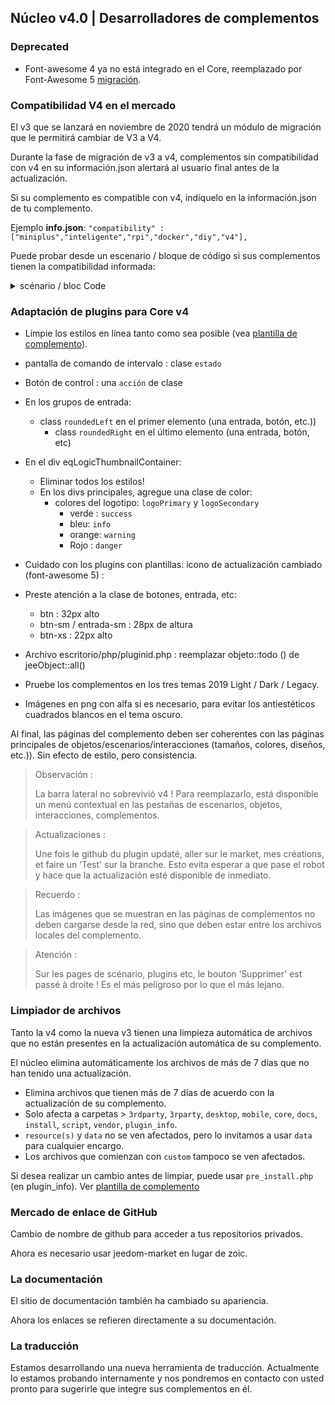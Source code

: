 ## Núcleo v4.0 | Desarrolladores de complementos

### Deprecated

- Font-awesome 4 ya no está integrado en el Core, reemplazado por Font-Awesome 5 [migración](https://fontawesome.com/how-to-use/on-the-web/setup/upgrading-from-version-4#name-changes).

### Compatibilidad V4 en el mercado

El v3 que se lanzará en noviembre de 2020 tendrá un módulo de migración que le permitirá cambiar de V3 a V4.

Durante la fase de migración de v3 a v4, complementos sin compatibilidad con v4 en su información.json alertará al usuario final antes de la actualización.


Si su complemento es compatible con v4, indíquelo en la información.json de tu complemento.

Ejemplo **info.json**: `"compatibility" : ["miniplus","inteligente","rpi","docker","diy","v4"],`

Puede probar desde un escenario / bloque de código si sus complementos tienen la compatibilidad informada:

<details>

  <summary markdown="span">scénario / bloc Code</summary>

  ~~~ php
  {% raw %}
  // Autor de complementos para verificar (sensible a mayúsculas y minúsculas))
  $author = 'Jeedom SAS';

  $plugins = repo_market::byFilter(['author' => $author]);
  $pluginsArray = utils::o2a($plugins);
  $countPlugins = 0;
  $countIncompatibles = 0;
  foreach ($complementosArray como $complemento) {
    if ($complemento['autor'] == $autor) {
      $countPlugins++;
    if ($complemento['hardwareCompatibility']['v4'] != '1') {
        $countIncompatibles++;
      $scenario->setLog('Plugin ' . $plugin['name'] . ' does not have v4 compatibility tag.');
    }
    }
  }
  si ($cuentaComplementos > 0) {
    si ($cuentaIncompatibles > 0) {
      $scenario->setLog($author . ' : ' . $countIncompatibles . ' potentially incompatible Jeedom V4 plugin on ' . $countPlugins . ' checked');
    } más {
      $scenario->setLog('All ' . $countPlugins . ' plugin developed by ' . $author . ' are Jeedom V4 compatible. Congratulations!');
    }
  } más {
    $scenario->setLog('No plugin found for ' . $author);
  }
  {% endraw %}
  ~~~

</details>

### Adaptación de plugins para Core v4

- Limpie los estilos en línea tanto como sea posible (vea [plantilla de complemento](https://github.com/jeedom/plugin-template/blob/master/desktop/php/template.php)).
- pantalla de comando de intervalo : clase `estado`
- Botón de control : una `acción` de clase
- En los grupos de entrada:
  - class `roundedLeft` en el primer elemento (una entrada, botón, etc.))
    - class `roundedRight` en el último elemento (una entrada, botón, etc)
- En el div eqLogicThumbnailContainer:
    - Eliminar todos los estilos!
    - En los divs principales, agregue una clase de color:
      - colores del logotipo: `logoPrimary` y `logoSecondary`
        - verde : `success`
        - bleu: `info`
        - orange: `warning`
        - Rojo : `danger`
- Cuidado con los plugins con plantillas: icono de actualización cambiado (font-awesome 5) :
- Preste atención a la clase de botones, entrada, etc:
    - btn : 32px alto
    - btn-sm / entrada-sm : 28px de altura
    - btn-xs : 22px alto
- Archivo escritorio/php/pluginid.php : reemplazar objeto::todo () de jeeObject::all()

- Pruebe los complementos en los tres temas 2019 Light / Dark / Legacy.

- Imágenes en png con alfa si es necesario, para evitar los antiestéticos cuadrados blancos en el tema oscuro.

Al final, las páginas del complemento deben ser coherentes con las páginas principales de objetos/escenarios/interacciones (tamaños, colores, diseños, etc.)). Sin efecto de estilo, pero consistencia.

> Observación :
>
> La barra lateral no sobrevivió v4 ! Para reemplazarlo, está disponible un menú contextual en las pestañas de escenarios, objetos, interacciones, complementos.

> Actualizaciones :
>
> Une fois le github du plugin updaté, aller sur le market, mes créations, et faire un ‘Test' sur la branche. Esto evita esperar a que pase el robot y hace que la actualización esté disponible de inmediato.

> Recuerdo :
>
> Las imágenes que se muestran en las páginas de complementos no deben cargarse desde la red, sino que deben estar entre los archivos locales del complemento.

> Atención :
>
> Sur les pages de scénario, plugins etc, le bouton ‘Supprimer' est passé à droite ! Es el más peligroso por lo que el más lejano.


### Limpiador de archivos

Tanto la v4 como la nueva v3 tienen una limpieza automática de archivos que no están presentes en la actualización automática de su complemento.

El núcleo elimina automáticamente los archivos de más de 7 días que no han tenido una actualización.

- Elimina archivos que tienen más de 7 días de acuerdo con la actualización de su complemento.
- Solo afecta a carpetas > `3rdparty`, `3rparty`, `desktop`, `mobile`, `core`, `docs`, `install`, `script`, `vendor`, `plugin_info`.
- `resource(s)` y `data` no se ven afectados, pero lo invitamos a usar `data` para cualquier encargo.
- Los archivos que comienzan con `custom` tampoco se ven afectados.

Si desea realizar un cambio antes de limpiar, puede usar `pre_install.php` (en plugin_info).
Ver [plantilla de complemento](https://github.com/jeedom/plugin-template/blob/master/plugin_info/pre_install.php)

### Mercado de enlace de GitHub

Cambio de nombre de github para acceder a tus repositorios privados.

Ahora es necesario usar jeedom-market en lugar de zoic.

### La documentación

El sitio de documentación también ha cambiado su apariencia.

Ahora los enlaces se refieren directamente a su documentación.

### La traducción

Estamos desarrollando una nueva herramienta de traducción. Actualmente lo estamos probando internamente y nos pondremos en contacto con usted pronto para sugerirle que integre sus complementos en él.